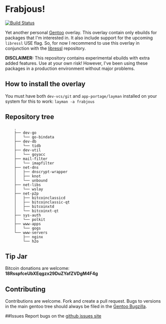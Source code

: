 # Frabjous!

[![Build Status](https://travis-ci.org/csmk/frabjous.svg?branch=master)](https://travis-ci.org/csmk/frabjous)

Yet another personal [Gentoo](https://gentoo.org/) overlay. This overlay contain only ebuilds for packages that I'm interested in. It also include support for the upcoming `libressl` USE flag. So, for now I recommend to use this overlay in conjunction with the [libressl](https://github.com/gentoo/libressl) repository.

**DISCLAIMER:** This repository contains experimental ebuilds with extra added features. Use at your own risk! However, I've been using these packages in a production environment without major problems.

## How to install the overlay
You must have both `dev-vcs/git` and `app-portage/layman` installed on your system for this to work: `layman -a frabjous`

## Repository tree
```
    .
    ├── dev-go
    │   └── go-bindata
    ├── dev-db
    │   └── tidb
    ├── dev-util
    │   └── goyacc
    ├── mail-filter
    │   └── imapfilter
    ├── net-dns
    │   ├── dnscrypt-wrapper
    │   ├── knot
    │   └── unbound
    ├── net-libs
    │   └── wslay
    ├── net-p2p
    │   ├── bitcoinclassicd
    │   ├── bitcoinclassic-qt
    │   ├── bitcoinxtd
    │   └── bitcoinxt-qt
    ├── sys-auth
    │   └── polkit
    ├── www-apps
    │   └── gogs
    └── www-servers
        ├── nginx
        └── h2o

```

## Tip Jar
Bitcoin donations are welcome: **18RsspfceUbXEqgzx29DuZYafZVDgM4F4g**

## Contributing
Contributions are welcome. Fork and create a pull request. Bugs to versions in the main gentoo tree should always be filed in the [Gentoo Bugzilla](https://bugs.gentoo.org/).

##Issues
Report bugs on the [github issues site](https://github.com/csmk/frabjous/issues)
